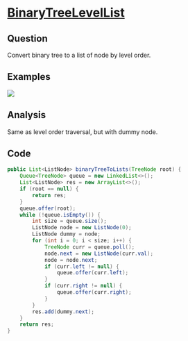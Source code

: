 # [BinaryTreeLevelList](http://lintcode.com/en/problem/convert-binary-tree-to-linked-lists-by-depth/)

## Question

Convert binary tree to a list of node by level order.

## Examples

![](https://farm3.staticflickr.com/2869/33689756664_2c23a4a831_o.jpg)

## Analysis

Same as level order traversal, but with dummy node.

## Code

```java
public List<ListNode> binaryTreeToLists(TreeNode root) {
    Queue<TreeNode> queue = new LinkedList<>();
    List<ListNode> res = new ArrayList<>();
    if (root == null) {
        return res;
    }
    queue.offer(root);
    while (!queue.isEmpty()) {
        int size = queue.size();
        ListNode node = new ListNode(0);
        ListNode dummy = node;
        for (int i = 0; i < size; i++) {
            TreeNode curr = queue.poll();
            node.next = new ListNode(curr.val);
            node = node.next;
            if (curr.left != null) {
                queue.offer(curr.left);
            }
            if (curr.right != null) {
                queue.offer(curr.right);
            }
        }
        res.add(dummy.next);
    }
    return res;
}
```
